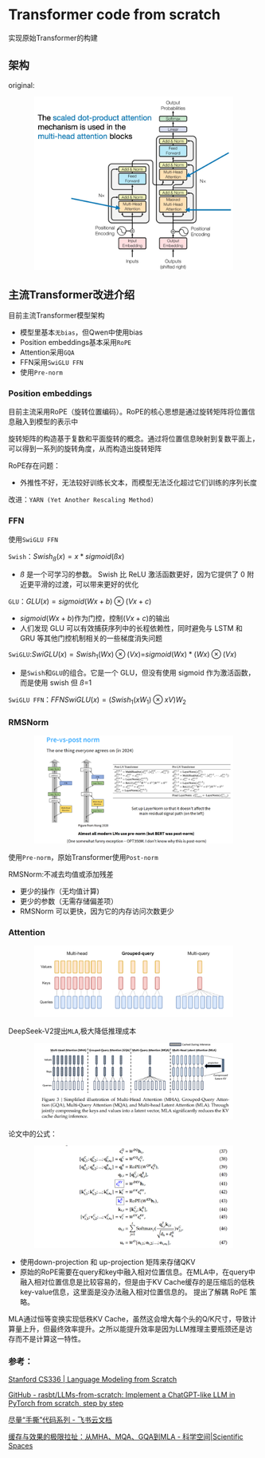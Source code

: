 # Transformer code from scratch
实现原始Transformer的构建

## 架构
original:
<p align="center">
    <img src="image/20240720150157.png" width="400"/>
<p>

## 主流Transformer改进介绍

目前主流Transformer模型架构
- 模型里基本`无bias`，但Qwen中使用bias
- Position embeddings基本采用`RoPE`
- Attention采用`GQA`
- FFN采用`SwiGLU FFN`
- 使用`Pre-norm`

### Position embeddings
目前主流采用RoPE（旋转位置编码）。RoPE的核心思想是通过旋转矩阵将位置信息融入到模型的表示中

旋转矩阵的构造基于复数和平面旋转的概念。通过将位置信息映射到复数平面上，可以得到一系列的旋转角度，从而构造出旋转矩阵

RoPE存在问题：
- 外推性不好，无法较好训练长文本，而模型无法泛化超过它们训练的序列长度

改进：`YARN (Yet Another Rescaling Method)`


### FFN
使用`SwiGLU FFN`

`Swish`：$Swish_ß(x) = x*sigmoid(ß x)$
- $ß$ 是一个可学习的参数。 Swish 比 ReLU 激活函数更好，因为它提供了 0 附近更平滑的过渡，可以带来更好的优化

`GLU`：$GLU(x) = sigmoid(Wx+b)⊗(Vx+c)$
- $sigmoid(Wx+b)$作为门控，控制$(Vx+c)$的输出
- 人们发现 GLU 可以有效捕获序列中的长程依赖性，同时避免与 LSTM 和 GRU 等其他门控机制相关的一些梯度消失问题

`SwiGLU`:$SwiGLU(x) = Swish_1(Wx)⊗(Vx)$=$sigmoid(Wx)*(Wx)⊗(Vx)$
- 是`Swish`和`GLU`的组合。它是一个 GLU，但没有使用 sigmoid 作为激活函数，而是使用 swish 但 $ß$=1

`SwiGLU FFN`：$FFNSwiGLU(x) = (Swish_1(xW_1)⊗xV)W_2$



### RMSNorm
<p align="center">
    <img src="image/20241030185229.png" width="400"/>
<p>

使用`Pre-norm`，原始Transformer使用`Post-norm`

RMSNorm:不减去均值或添加残差
- 更少的操作（无均值计算)
- 更少的参数（无需存储偏差项）
- RMSNorm 可以更快，因为它的内存访问次数更少


### Attention
<p align="center">
    <img src="image/20241030193028.png" width="400"/>
<p>



DeepSeek-V2提出`MLA`,极大降低推理成本
<p align="center">
    <img src="image/20241101145518.png" width="400"/>
<p>
论文中的公式：
<p align="center">
    <img src="image/20241104111802.png" width="400"/>
<p>

- 使用down-projection 和 up-projection 矩阵来存储QKV
- 原始的RoPE需要在query和key中融入相对位置信息。在MLA中，在query中融入相对位置信息是比较容易的，但是由于KV Cache缓存的是压缩后的低秩key-value信息，这里面是没办法融入相对位置信息的。
提出了解耦 RoPE 策略。

MLA通过恒等变换实现低秩KV Cache，虽然这会增大每个头的Q/K尺寸，导致计算量上升，但最终效率提升。之所以能提升效率是因为LLM推理主要瓶颈还是访存而不是计算这一特性。


### 参考：
[Stanford CS336 | Language Modeling from Scratch](https://stanford-cs336.github.io/spring2024/)

[GitHub - rasbt/LLMs-from-scratch: Implement a ChatGPT-like LLM in PyTorch from scratch, step by step](https://github.com/rasbt/LLMs-from-scratch)

[尽量“手撕”代码系列 - 飞书云文档](https://dwexzknzsh8.feishu.cn/docx/VkYud3H0zoDTrrxNX5lce0S4nDh)

[缓存与效果的极限拉扯：从MHA、MQA、GQA到MLA - 科学空间|Scientific Spaces](https://spaces.ac.cn/archives/10091)
